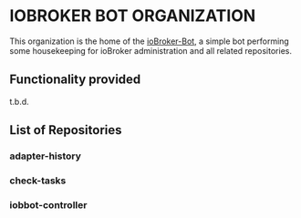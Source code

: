 # IOBROKER BOT ORGANIZATION

This organization is the home of the [ioBroker-Bot](https://github.com/ioBroker-Bot), a simple bot performing some housekeeping for ioBroker administration and all related repositories.

## Functionality provided

t.b.d.

## List of Repositories

### adapter-history

### check-tasks

### iobbot-controller
